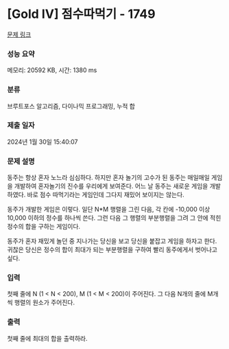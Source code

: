 # [Gold IV] 점수따먹기 - 1749 

[문제 링크](https://www.acmicpc.net/problem/1749) 

### 성능 요약

메모리: 20592 KB, 시간: 1380 ms

### 분류

브루트포스 알고리즘, 다이나믹 프로그래밍, 누적 합

### 제출 일자

2024년 1월 30일 15:40:07

### 문제 설명

<p>동주는 항상 혼자 노느라 심심하다. 하지만 혼자 놀기의 고수가 된 동주는 매일매일 게임을 개발하여 혼자놀기의 진수를 우리에게 보여준다. 어느 날 동주는 새로운 게임을 개발하였다. 바로 점수 따먹기라는 게임인데 그다지 재밌어 보이지는 않는다.</p>

<p>동주가 개발한 게임은 이렇다. 일단 N*M 행렬을 그린 다음, 각 칸에 -10,000 이상 10,000 이하의 정수를 하나씩 쓴다. 그런 다음 그 행렬의 부분행렬을 그려 그 안에 적힌 정수의 합을 구하는 게임이다.</p>

<p>동주가 혼자 재밌게 놀던 중 지나가는 당신을 보고 당신을 붙잡고 게임을 하자고 한다. 귀찮은 당신은 정수의 합이 최대가 되는 부분행렬을 구하여 빨리 동주에게서 벗어나고 싶다.</p>

### 입력 

 <p>첫째 줄에 N (1 < N < 200), M (1 < M < 200)이 주어진다. 그 다음 N개의 줄에 M개씩 행렬의 원소가 주어진다.</p>

### 출력 

 <p>첫째 줄에 최대의 합을 출력하라.</p>

